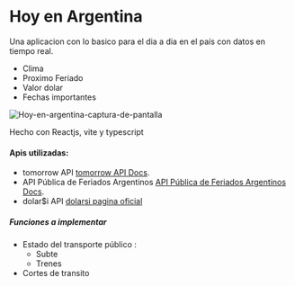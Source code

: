# Hoy en Argentina

Una aplicacion con lo basico para el dia a dia en el país con datos en tiempo real.

- Clima
- Proximo Feriado
- Valor dolar
- Fechas importantes

![Hoy-en-argentina-captura-de-pantalla](https://i.ibb.co/Nxm0pNn/Captura-de-pantalla-2023-05-20-223051.png)

Hecho con Reactjs, vite y typescript

#### Apis utilizadas: 
- tomorrow API [tomorrow API Docs](https://docs.tomorrow.io/reference/welcome).
- API Pública de Feriados Argentinos [API Pública de Feriados Argentinos Docs](https://pjnovas.gitbooks.io/no-laborables/content/).
- dolar$i API [dolarsi pagina oficial](https://www.dolarsi.com/)

##### Funciones a implementar

- Estado del transporte público :
  - Subte
  - Trenes
- Cortes de transito